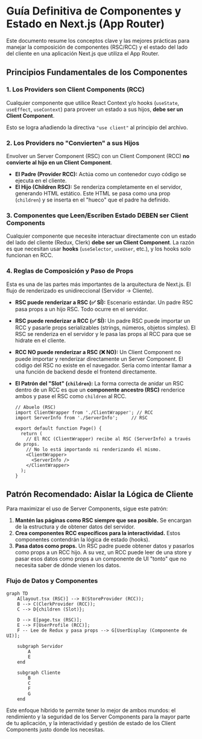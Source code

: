 # Guía Definitiva de Componentes y Estado en Next.js (App Router)

Este documento resume los conceptos clave y las mejores prácticas para manejar la composición de componentes (RSC/RCC) y el estado del lado del cliente en una aplicación Next.js que utiliza el App Router.

## Principios Fundamentales de los Componentes

### 1. Los Providers son Client Components (RCC)

Cualquier componente que utilice React Context y/o hooks (`useState`, `useEffect`, `useContext`) para proveer un estado a sus hijos, **debe ser un Client Component**.

Esto se logra añadiendo la directiva `"use client"` al principio del archivo.

### 2. Los Providers no "Convierten" a sus Hijos

Envolver un Server Component (RSC) con un Client Component (RCC) **no convierte al hijo en un Client Component**.

-   **El Padre (Provider RCC):** Actúa como un contenedor cuyo código se ejecuta en el cliente.
-   **El Hijo (Children RSC):** Se renderiza completamente en el servidor, generando HTML estático. Este HTML se pasa como una prop (`children`) y se inserta en el "hueco" que el padre ha definido.

### 3. Componentes que Leen/Escriben Estado DEBEN ser Client Components

Cualquier componente que necesite interactuar directamente con un estado del lado del cliente (Redux, Clerk) **debe ser un Client Component**.
La razón es que necesitan usar **hooks** (`useSelector`, `useUser`, etc.), y los hooks solo funcionan en RCC.

### 4. Reglas de Composición y Paso de Props

Esta es una de las partes más importantes de la arquitectura de Next.js. El flujo de renderizado es unidireccional (Servidor -> Cliente).

-   **RSC puede renderizar a RSC (✅ SÍ):** Escenario estándar. Un padre RSC pasa props a un hijo RSC. Todo ocurre en el servidor.

-   **RSC puede renderizar a RCC (✅ SÍ):** Un padre RSC puede importar un RCC y pasarle props serializables (strings, números, objetos simples). El RSC se renderiza en el servidor y le pasa las props al RCC para que se hidrate en el cliente.

-   **RCC NO puede renderizar a RSC (❌ NO):** Un Client Component no puede importar y renderizar directamente un Server Component. El código del RSC no existe en el navegador. Sería como intentar llamar a una función de backend desde el frontend directamente.

-   **El Patrón del "Slot" (`children`):** La forma correcta de anidar un RSC dentro de un RCC es que un **componente ancestro (RSC)** renderice ambos y pase el RSC como `children` al RCC.

    ```tsx
    // Abuelo (RSC)
    import ClientWrapper from './ClientWrapper'; // RCC
    import ServerInfo from './ServerInfo';     // RSC

    export default function Page() {
      return (
        // El RCC (ClientWrapper) recibe al RSC (ServerInfo) a través de props.
        // No lo está importando ni renderizando él mismo.
        <ClientWrapper>
          <ServerInfo />
        </ClientWrapper>
      );
    }
    ```

## Patrón Recomendado: Aislar la Lógica de Cliente

Para maximizar el uso de Server Components, sigue este patrón:

1.  **Mantén las páginas como RSC siempre que sea posible.** Se encargan de la estructura y de obtener datos del servidor.
2.  **Crea componentes RCC específicos para la interactividad.** Estos componentes contendrán la lógica de estado (hooks).
3.  **Pasa datos como props.** Un RSC padre puede obtener datos y pasarlos como props a un RCC hijo. A su vez, un RCC puede leer de una store y pasar esos datos como props a un componente de UI "tonto" que no necesita saber de dónde vienen los datos.

### Flujo de Datos y Componentes

```mermaid
graph TD
    A[layout.tsx (RSC)] --> B(StoreProvider (RCC));
    B --> C(ClerkProvider (RCC));
    C --> D{children (Slot)};

    D --> E[page.tsx (RSC)];
    E --> F[UserProfile (RCC)];
    F -- Lee de Redux y pasa props --> G[UserDisplay (Componente de UI)];

    subgraph Servidor
        A
        E
    end

    subgraph Cliente
        B
        C
        F
        G
    end
```

Este enfoque híbrido te permite tener lo mejor de ambos mundos: el rendimiento y la seguridad de los Server Components para la mayor parte de tu aplicación, y la interactividad y gestión de estado de los Client Components justo donde los necesitas.
